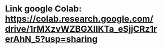 # Link google Colab: https://colab.research.google.com/drive/1rMXzvWZBGXIIKTa_eSjjCRz1rerAhN_5?usp=sharing
